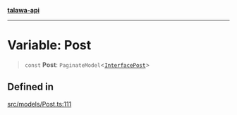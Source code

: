 [**talawa-api**](../../../README.md)

***

# Variable: Post

> `const` **Post**: `PaginateModel`\<[`InterfacePost`](../interfaces/InterfacePost.md)\>

## Defined in

[src/models/Post.ts:111](https://github.com/Suyash878/talawa-api/blob/095e6964ce2a06c1c30d1acf81b6162203f1db91/src/models/Post.ts#L111)
